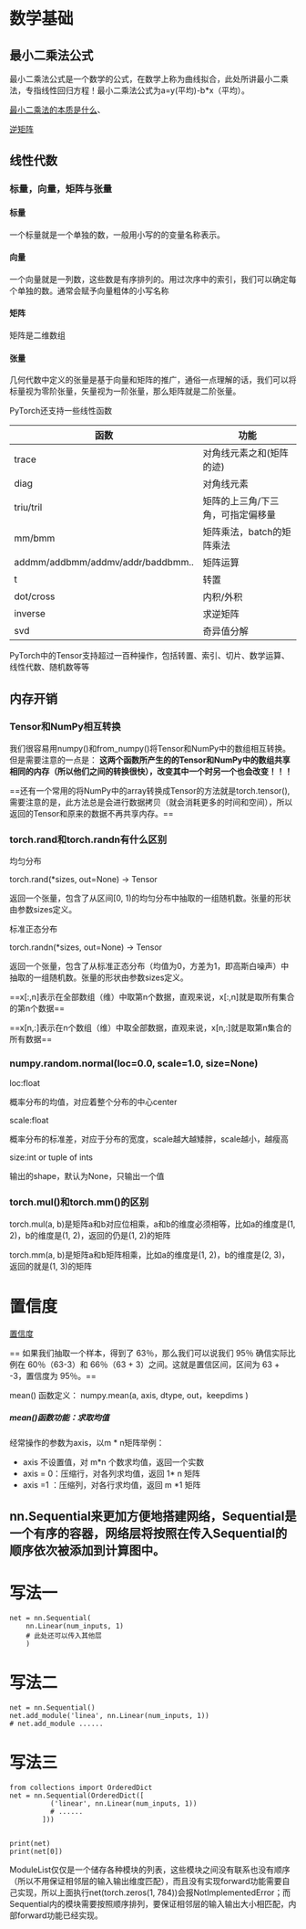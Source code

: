 # 数学基础
## 最小二乘法公式
最小二乘法公式是一个数学的公式，在数学上称为曲线拟合，此处所讲最小二乘法，专指线性回归方程！最小二乘法公式为a=y(平均)-b*x（平均）。

[最小二乘法的本质是什么](https://www.zhihu.com/question/37031188)、

[逆矩阵](https://baike.baidu.com/item/%E9%80%86%E7%9F%A9%E9%98%B5/10481136?fr=aladdin)

## 线性代数

### 标量，向量，矩阵与张量
#### 标量

一个标量就是一个单独的数，一般用小写的的变量名称表示。

#### 向量

一个向量就是一列数，这些数是有序排列的。用过次序中的索引，我们可以确定每个单独的数。通常会赋予向量粗体的小写名称

#### 矩阵

矩阵是二维数组

#### 张量

几何代数中定义的张量是基于向量和矩阵的推广，通俗一点理解的话，我们可以将标量视为零阶张量，矢量视为一阶张量，那么矩阵就是二阶张量。

PyTorch还支持一些线性函数

函数 |	功能
---|---
trace |	对角线元素之和(矩阵的迹)
diag |	对角线元素
triu/tril |	矩阵的上三角/下三角，可指定偏移量
mm/bmm	| 矩阵乘法，batch的矩阵乘法
addmm/addbmm/addmv/addr/baddbmm.. |	矩阵运算
t |	转置
dot/cross	| 内积/外积
inverse |	求逆矩阵
svd |	奇异值分解

PyTorch中的Tensor支持超过一百种操作，包括转置、索引、切片、数学运算、线性代数、随机数等等


## 内存开销
### Tensor和NumPy相互转换

我们很容易用numpy()和from_numpy()将Tensor和NumPy中的数组相互转换。但是需要注意的一点是： **这两个函数所产生的的Tensor和NumPy中的数组共享相同的内存（所以他们之间的转换很快），改变其中一个时另一个也会改变！！！**

==还有一个常用的将NumPy中的array转换成Tensor的方法就是torch.tensor(), 需要注意的是，此方法总是会进行数据拷贝（就会消耗更多的时间和空间），所以返回的Tensor和原来的数据不再共享内存。==

### torch.rand和torch.randn有什么区别

均匀分布

torch.rand(*sizes, out=None) → Tensor

返回一个张量，包含了从区间[0, 1)的均匀分布中抽取的一组随机数。张量的形状由参数sizes定义。

标准正态分布

torch.randn(*sizes, out=None) → Tensor

返回一个张量，包含了从标准正态分布（均值为0，方差为1，即高斯白噪声）中抽取的一组随机数。张量的形状由参数sizes定义。

==x[:,n]表示在全部数组（维）中取第n个数据，直观来说，x[:,n]就是取所有集合的第n个数据==

==x[n,:]表示在n个数组（维）中取全部数据，直观来说，x[n,:]就是取第n集合的所有数据==

### numpy.random.normal(loc=0.0, scale=1.0, size=None)  
loc:float

概率分布的均值，对应着整个分布的中心center

scale:float

概率分布的标准差，对应于分布的宽度，scale越大越矮胖，scale越小，越瘦高

size:int or tuple of ints

输出的shape，默认为None，只输出一个值

### torch.mul()和torch.mm()的区别
torch.mul(a, b)是矩阵a和b对应位相乘，a和b的维度必须相等，比如a的维度是(1, 2)，b的维度是(1, 2)，返回的仍是(1, 2)的矩阵

torch.mm(a, b)是矩阵a和b矩阵相乘，比如a的维度是(1, 2)，b的维度是(2, 3)，返回的就是(1, 3)的矩阵

# 置信度
[置信度](https://baijiahao.baidu.com/s?id=1596169784713150436&wfr=spider&for=pc)

== 如果我们抽取一个样本，得到了 63％，那么我们可以说我们 95％ 确信实际比例在 60％（63-3）和 66％（63 + 3）之间。这就是置信区间，区间为 63 + -3，置信度为 95％。==

mean() 函数定义：
numpy.mean(a, axis, dtype, out，keepdims )

##### mean()函数功能：求取均值
经常操作的参数为axis，以m * n矩阵举例：

- axis 不设置值，对 m*n 个数求均值，返回一个实数
- axis = 0：压缩行，对各列求均值，返回 1* n 矩阵
- axis =1 ：压缩列，对各行求均值，返回 m *1 矩阵


## nn.Sequential来更加方便地搭建网络，Sequential是一个有序的容器，网络层将按照在传入Sequential的顺序依次被添加到计算图中。

# 写法一
```
net = nn.Sequential(
    nn.Linear(num_inputs, 1)
    # 此处还可以传入其他层
    )
```
# 写法二
```
net = nn.Sequential()
net.add_module('linea', nn.Linear(num_inputs, 1))
# net.add_module ......
```

# 写法三
```
from collections import OrderedDict
net = nn.Sequential(OrderedDict([
          ('linear', nn.Linear(num_inputs, 1))
          # ......
        ]))


print(net)
print(net[0])
```
ModuleList仅仅是一个储存各种模块的列表，这些模块之间没有联系也没有顺序（所以不用保证相邻层的输入输出维度匹配），而且没有实现forward功能需要自己实现，所以上面执行net(torch.zeros(1, 784))会报NotImplementedError；而Sequential内的模块需要按照顺序排列，要保证相邻层的输入输出大小相匹配，内部forward功能已经实现。
